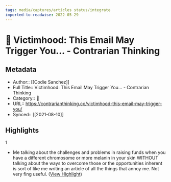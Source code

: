```yaml
---
tags: media/captures/articles status/integrate
imported-to-readwise: 2022-05-29
---
```

# 📰 Victimhood: This Email May Trigger You... - Contrarian Thinking

## Metadata
- Author:: [[Codie Sanchez]]
- Full Title:: Victimhood: This Email May Trigger You... - Contrarian Thinking
- Category:: 📰
- URL:: https://contrarianthinking.co/victimhood-this-email-may-trigger-you/
- Synced:: [[2021-08-10]]

## Highlights
1
- Me talking about the challenges and problems in raising funds when you have a different chromosome or more melanin in your skin WITHOUT talking about the ways to overcome those or the opportunities inherent is sort of like me writing an article of all the things that annoy me.
  Not very fing useful. ([View Highlight](https://instapaper.com/read/1434213473/17154836))
